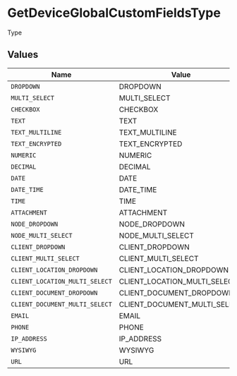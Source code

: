 # GetDeviceGlobalCustomFieldsType

Type


## Values

| Name                           | Value                          |
| ------------------------------ | ------------------------------ |
| `DROPDOWN`                     | DROPDOWN                       |
| `MULTI_SELECT`                 | MULTI_SELECT                   |
| `CHECKBOX`                     | CHECKBOX                       |
| `TEXT`                         | TEXT                           |
| `TEXT_MULTILINE`               | TEXT_MULTILINE                 |
| `TEXT_ENCRYPTED`               | TEXT_ENCRYPTED                 |
| `NUMERIC`                      | NUMERIC                        |
| `DECIMAL`                      | DECIMAL                        |
| `DATE`                         | DATE                           |
| `DATE_TIME`                    | DATE_TIME                      |
| `TIME`                         | TIME                           |
| `ATTACHMENT`                   | ATTACHMENT                     |
| `NODE_DROPDOWN`                | NODE_DROPDOWN                  |
| `NODE_MULTI_SELECT`            | NODE_MULTI_SELECT              |
| `CLIENT_DROPDOWN`              | CLIENT_DROPDOWN                |
| `CLIENT_MULTI_SELECT`          | CLIENT_MULTI_SELECT            |
| `CLIENT_LOCATION_DROPDOWN`     | CLIENT_LOCATION_DROPDOWN       |
| `CLIENT_LOCATION_MULTI_SELECT` | CLIENT_LOCATION_MULTI_SELECT   |
| `CLIENT_DOCUMENT_DROPDOWN`     | CLIENT_DOCUMENT_DROPDOWN       |
| `CLIENT_DOCUMENT_MULTI_SELECT` | CLIENT_DOCUMENT_MULTI_SELECT   |
| `EMAIL`                        | EMAIL                          |
| `PHONE`                        | PHONE                          |
| `IP_ADDRESS`                   | IP_ADDRESS                     |
| `WYSIWYG`                      | WYSIWYG                        |
| `URL`                          | URL                            |